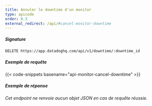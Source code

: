 ```yaml
---
title: Annuler le downtime d'un monitor
type: apicode
order: 8.3
external_redirect: /api/#cancel-monitor-downtime
---
```


##### Signature
`DELETE https://app.datadoghq.com/api/v1/downtime/:downtime_id`
##### Exemple de requête
{{< code-snippets basename="api-monitor-cancel-downtime" >}}
##### Exemple de réponse
*Cet endpoint ne renvoie aucun objet JSON en cas de requête réussie.*